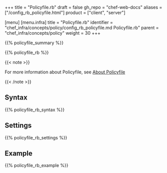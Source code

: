 +++
title = "Policyfile.rb"
draft = false
gh_repo = "chef-web-docs"
aliases = ["/config_rb_policyfile.html"]
product = ["client", "server"]

[menu]
  [menu.infra]
    title = "Policyfile.rb"
    identifier = "chef_infra/concepts/policy/config_rb_policyfile.md Policyfile.rb"
    parent = "chef_infra/concepts/policy"
    weight = 30
+++

{{% policyfile_summary %}}

{{% policyfile_rb %}}

{{< note >}}

For more information about Policyfile, see [About
Policyfile](/policyfile/)

{{< /note >}}

## Syntax

{{% policyfile_rb_syntax %}}

## Settings

{{% policyfile_rb_settings %}}

## Example

{{% policyfile_rb_example %}}
